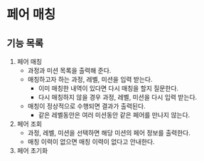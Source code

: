 # 페어 매칭

## 기능 목록

1. 페어 매칭
   - 과정과 미션 목록을 출력해 준다.
   - 매칭하고자 하는 과정, 레벨, 미션을 입력 받는다.
     - 이미 매칭한 내역이 있다면 다시 매칭을 할지 질문한다.
     - 다시 매칭하지 않을 경우 과정, 레벨, 미션을 다시 입력 받는다.
   - 매칭이 정상적으로 수행되면 결과가 출력된다.
     - 같은 레벨동안은 여러 미션동안 같은 페어를 만나지 않는다.
2. 페어 조회
   - 과정, 레벨, 미션을 선택하면 해당 미션의 페어 정보를 출력한다.
   - 매칭 이력이 없으면 매칭 이력이 없다고 안내한다.
3. 페어 초기화